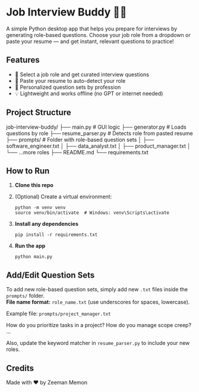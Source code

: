 Job Interview Buddy 🧠💼
========================

A simple Python desktop app that helps you prepare for interviews by generating role-based questions. Choose your job role from a dropdown or paste your resume — and get instant, relevant questions to practice!

Features
--------

* 🔘 Select a job role and get curated interview questions
* 📝 Paste your resume to auto-detect your role
* 🎯 Personalized question sets by profession
* 💡 Lightweight and works offline (no GPT or internet needed)

Project Structure
-----------------

job-interview-buddy/
├── main.py                 # GUI logic
├── generator.py            # Loads questions by role
├── resume_parser.py        # Detects role from pasted resume
├── prompts/                # Folder with role-based question sets
│   ├── software_engineer.txt
│   ├── data_analyst.txt
│   ├── product_manager.txt
│   └── ...more roles
├── README.md
└── requirements.txt
  

How to Run
----------

1.  **Clone this repo**
2.  (Optional) Create a virtual environment:
    
        python -m venv venv
        source venv/bin/activate  # Windows: venv\Scripts\activate
    
3.  **Install any dependencies**
    
        pip install -r requirements.txt
    
4.  **Run the app**
    
        python main.py
    

Add/Edit Question Sets
----------------------

To add new role-based question sets, simply add new `.txt` files inside the `prompts/` folder.  
**File name format:** `role_name.txt` (use underscores for spaces, lowercase).

Example file: `prompts/project_manager.txt`

How do you prioritize tasks in a project?
How do you manage scope creep?
...
  

Also, update the keyword matcher in `resume_parser.py` to include your new roles.

Credits
-------

Made with ❤️ by Zeeman Memon
